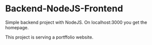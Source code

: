 # Backend-NodeJS-Frontend
Simple backend project with NodeJS. On localhost:3000 you get the homepage.

This project is serving a portffolio website.
